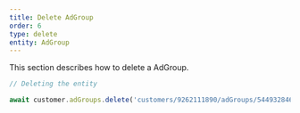 ```yaml
---
title: Delete AdGroup
order: 6
type: delete
entity: AdGroup
---
```


This section describes how to delete a AdGroup.

```javascript
// Deleting the entity

await customer.adGroups.delete('customers/9262111890/adGroups/54493284610')
```
